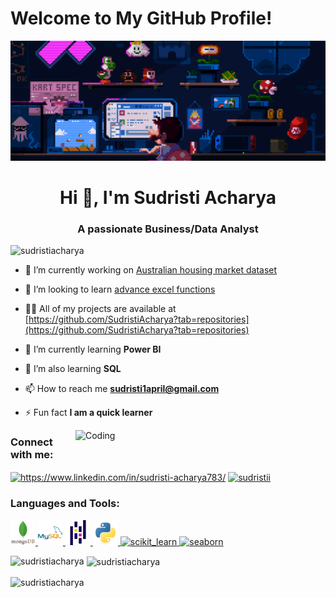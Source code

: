 # Welcome to My GitHub Profile!

![My GitHub Banner](https://raw.githubusercontent.com/SudristiAcharya/SudristiAcharya/main/232639433-cb0aea21-66f0-4508-a771-85e2089c5a87.gif)


<h1 align="center">Hi 👋, I'm Sudristi Acharya</h1>
<h3 align="center">A passionate Business/Data Analyst</h3>

<p align="left"> <img src="https://komarev.com/ghpvc/?username=sudristiacharya&label=Profile%20views&color=0e75b6&style=flat" alt="sudristiacharya" /> </p>

- 🔭 I’m currently working on [Australian housing market dataset](https://github.com/SudristiAcharya/Australian_Housing_Market)

- 👯 I’m looking to learn [advance excel functions](https://github.com/SudristiAcharya/Advance-Excel-Function)

-  👨‍💻 All of my projects are available at [https://github.com/SudristiAcharya?tab=repositories](https://github.com/SudristiAcharya?tab=repositories)
  
- 🌱 I’m currently learning **Power BI**

- 🤝 I’m also learning **SQL**

- 📫 How to reach me **sudristi1april@gmail.com**

- ⚡ Fun fact **I am a quick learner**

  <img align="right" alt="Coding" width="400" src="https://i.pinimg.com/originals/e7/26/c7/e726c74ac081eed50feee1433d12c998.gif">

<h3 align="left">Connect with me:</h3>
<p align="left">
<a href="https://linkedin.com/in/https://www.linkedin.com/in/sudristi-acharya783/" target="blank"><img align="center" src="https://raw.githubusercontent.com/rahuldkjain/github-profile-readme-generator/master/src/images/icons/Social/linked-in-alt.svg" alt="https://www.linkedin.com/in/sudristi-acharya783/" height="30" width="40" /></a>
<a href="https://instagram.com/sudristii" target="blank"><img align="center" src="https://raw.githubusercontent.com/rahuldkjain/github-profile-readme-generator/master/src/images/icons/Social/instagram.svg" alt="sudristii" height="30" width="40" /></a>
</p>

<h3 align="left">Languages and Tools:</h3>
<p align="left"> <a href="https://www.mongodb.com/" target="_blank" rel="noreferrer"> <img src="https://raw.githubusercontent.com/devicons/devicon/master/icons/mongodb/mongodb-original-wordmark.svg" alt="mongodb" width="40" height="40"/> </a> <a href="https://www.mysql.com/" target="_blank" rel="noreferrer"> <img src="https://raw.githubusercontent.com/devicons/devicon/master/icons/mysql/mysql-original-wordmark.svg" alt="mysql" width="40" height="40"/> </a> <a href="https://pandas.pydata.org/" target="_blank" rel="noreferrer"> <img src="https://raw.githubusercontent.com/devicons/devicon/2ae2a900d2f041da66e950e4d48052658d850630/icons/pandas/pandas-original.svg" alt="pandas" width="40" height="40"/> </a> <a href="https://www.python.org" target="_blank" rel="noreferrer"> <img src="https://raw.githubusercontent.com/devicons/devicon/master/icons/python/python-original.svg" alt="python" width="40" height="40"/> </a> <a href="https://scikit-learn.org/" target="_blank" rel="noreferrer"> <img src="https://upload.wikimedia.org/wikipedia/commons/0/05/Scikit_learn_logo_small.svg" alt="scikit_learn" width="40" height="40"/> </a> <a href="https://seaborn.pydata.org/" target="_blank" rel="noreferrer"> <img src="https://seaborn.pydata.org/_images/logo-mark-lightbg.svg" alt="seaborn" width="40" height="40"/> </a> </p>

<p><img align="left" src="https://github-readme-stats.vercel.app/api/top-langs?username=sudristiacharya&show_icons=true&locale=en&layout=compact" alt="sudristiacharya" /></p>

<p>&nbsp;<img align="center" src="https://github-readme-stats.vercel.app/api?username=sudristiacharya&show_icons=true&locale=en" alt="sudristiacharya" /></p>

<p><img align="center" src="https://github-readme-streak-stats.herokuapp.com/?user=sudristiacharya&" alt="sudristiacharya" /></p>
